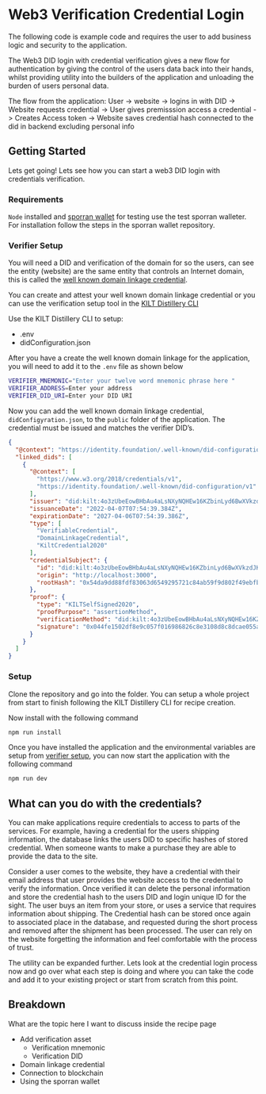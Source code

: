 # Web3 Verification Credential Login

The following code is example code and requires the user to add business logic and security to the application. 

The Web3 DID login with credential verification gives a new flow for authentication by giving the control of the users data back into their hands, whilst providing utility into the builders of the application and unloading the burden of users personal data. 

The flow from the application: ​​User -> website -> logins in with DID -> Website requests credential -> User gives premisssion access a credential -> Creates Access token -> Website saves credential hash connected to the did in backend excluding personal info

## Getting Started

Lets get going! Lets see how you can start a web3 DID login with credentials verification.

### Requirements

`Node` installed and [sporran wallet](https://github.com/BTE-Trusted-Entity/sporran-extension/tree/main) for testing use the test sporran walleter. For installation follow the steps in the sporran wallet repository.

### Verifier Setup

You will need a DID and verification of the domain for so the users, can see the entity (website) are the same entity that controls an Internet domain, this is called the [well known domain linkage credential](https://identity.foundation/specs/did-configuration/).

You can create and attest your well known domain linkage credential or you can use the verification setup tool in the [KILT Distillery CLI](https://github.com/KILTprotocol/kilt-distillery-cli/tree/main/recipes)

Use the KILT Distillery CLI to setup:

- .env
- didConfiguration.json

After you have a create the well known domain linkage for the application, you will need to add it to the `.env` file as shown below 

```BASH
VERIFIER_MNEMONIC="Enter your twelve word mnemonic phrase here "
VERIFIER_ADDRESS=Enter your address
VERIFIER_DID_URI=Enter your DID URI
```

Now you can add the well known domain linkage credential, `didConfigyration.json`, to the `public` folder of the application. The credential must be issued and matches the verifier DID’s.

```JSON
{
  "@context": "https://identity.foundation/.well-known/did-configuration/v1",
  "linked_dids": [
    {
      "@context": [
        "https://www.w3.org/2018/credentials/v1",
        "https://identity.foundation/.well-known/did-configuration/v1"
      ],
      "issuer": "did:kilt:4o3zUbeEowBHbAu4aLsNXyNQHEw16KZbinLyd6BwXVkzdJKn",
      "issuanceDate": "2022-04-07T07:54:39.384Z",
      "expirationDate": "2027-04-06T07:54:39.386Z",
      "type": [
        "VerifiableCredential",
        "DomainLinkageCredential",
        "KiltCredential2020"
      ],
      "credentialSubject": {
        "id": "did:kilt:4o3zUbeEowBHbAu4aLsNXyNQHEw16KZbinLyd6BwXVkzdJKn",
        "origin": "http://localhost:3000",
        "rootHash": "0x54da9dd88fdf83063d6549295721c84ab59f9d802f49ebfb20e5a00e250625ec"
      },
      "proof": {
        "type": "KILTSelfSigned2020",
        "proofPurpose": "assertionMethod",
        "verificationMethod": "did:kilt:4o3zUbeEowBHbAu4aLsNXyNQHEw16KZbinLyd6BwXVkzdJKn#0x5e7ea14081452641c4970081552f774d4b2495ce918ddc0e35fd50735e5d7e1c",
        "signature": "0x044fe1502df8e9c057f016986826c8e3108d8c8dcae055af041f9fa51ce34a201d6c4428242fb6d6690fc3833f040b3e5c91b94c997e7a4232f5c5ee1ca7eb89"
      }
    }
  ]
}

```

### Setup

Clone the repository and go into the folder. You can setup a whole project from start to finish following the KILT Distillery CLI for recipe creation.

Now install with the following command

```js
npm run install 
```

Once you have installed the application and the environmental variables are setup from [verifier setup](#verifier-setup), you can now start the application with the following command

```js
npm run dev
```

## What can you do with the credentials?

You can make applications require credentials to access to parts of the services. For example,  having a credential for the users shipping information, the database links the users DID to specific hashes of stored credential. When someone wants to make a purchase they are able to provide the data to the site.

Consider a user comes to the website, they have a credential with their email address that user provides the website access to the credential to verify the information. Once verified it can delete the personal information and store the credential hash to the users DID and login unique ID for the sight. The user buys an item from your store, or uses a service that requires information about shipping. The Credential hash can be stored once again to associated place in the database, and requested during the short process and removed after the shipment has been processed. The user can rely on the website forgetting the information and feel comfortable with the process of trust.

The utility can be expanded further. Lets look at the credential login process now and go over what each step is doing and where you can take the code and add it to your existing project or start from scratch from this point.

## Breakdown

What are the topic here I want to discuss inside the recipe page

- Add verification asset
    - Verification mnemonic
    - Verification DID
- Domain linkage credential
- Connection to blockchain
- Using the sporran wallet
